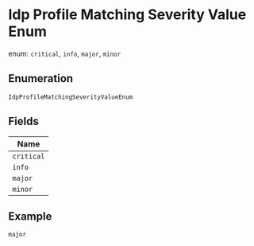 
# Idp Profile Matching Severity Value Enum

enum: `critical`, `info`, `major`, `minor`

## Enumeration

`IdpProfileMatchingSeverityValueEnum`

## Fields

| Name |
|  --- |
| `critical` |
| `info` |
| `major` |
| `minor` |

## Example

```
major
```

